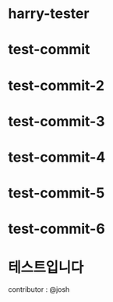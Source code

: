 # harry-tester
# test-commit
# test-commit-2
# test-commit-3
# test-commit-4
# test-commit-5
# test-commit-6

# 테스트입니다


contributor : @josh
